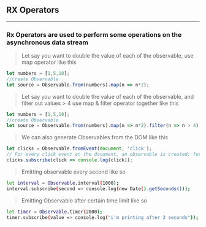 
## RX Operators
---
### Rx Operators are used to perform some operations on the asynchronous data stream

> Let say you want to double the value of each of the observable, use map operator like this
```ts
let numbers = [1,5,10];
//create Observable
let source = Observable.from(numbers).map(n => n*2);
```
> Let say you want to double the value of each of the observable, and filter out values > 4 use map & filter operator together like this
```ts
let numbers = [1,5,10];
//create Observable
let source = Observable.from(numbers).map(n => n*2).filter(n => n > 4);
```

> We can also generate Observables from the DOM like this
```ts
let clicks = Observable.fromEvent(document, 'click');
// For every click event on the document, an observable is created; further we can subscribe to those Observables like this
clicks.subscribe(click => console.log(click));
```

> Emitting observable every second like so
```sh
let interval = Observable.interval(1000);
interval.subscribe(second => console.log(new Date().getSeconds()));
```

> Emitting Observable after certain time limit like so
```sh
let timer = Observable.timer(2000);
timer.subscribe(value => console.log("i'm printing after 2 seconds"));
```



